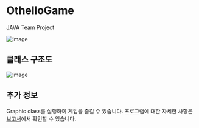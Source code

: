 # OthelloGame
JAVA Team Project

![image](https://user-images.githubusercontent.com/62204810/109644240-916cbc80-7b98-11eb-90dd-983c514fbb4b.png)

## 클래스 구조도
![image](https://github.com/LujaeDev/OthelloGame/assets/62204810/76585c2f-272b-40c7-aeb2-1e3bc3846646)

## 추가 정보
Graphic class를 실행하여 게임을 즐길 수 있습니다.
프로그램에 대한 자세한 사항은 [보고서](https://github.com/LujaeDev/OthelloGame/blob/main/JAVA_%2010%EC%A1%B0_%EC%B5%9C%EC%A2%85%EA%B2%B0%EA%B3%BC%EB%B3%B4%EA%B3%A0%EC%84%9C.pdf)에서 확인할 수 있습니다.
